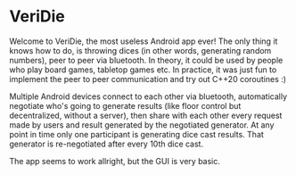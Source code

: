 # VeriDie

Welcome to VeriDie, the most useless Android app ever! The only thing it knows how to do, is throwing dices (in other words, generating random numbers), peer to peer via bluetooth. In theory, it could be used by people who play board games, tabletop games etc. In practice, it was just fun to implement the peer to peer communication and try out C++20 coroutines :)

Multiple Android devices connect to each other via bluetooth, automatically negotiate who's going to generate results (like floor control but decentralized, without a server), then share with each other every request made by users and result generated by the negotiated generator. At any point in time only one participant is generating dice cast results. That generator is re-negotiated after every 10th dice cast.

The app seems to work allright, but the GUI is very basic.
